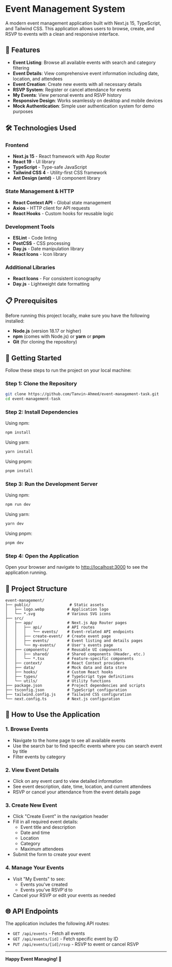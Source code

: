 # Event Management System

A modern event management application built with Next.js 15, TypeScript, and Tailwind CSS. This application allows users to browse, create, and RSVP to events with a clean and responsive interface.

## 🚀 Features

- **Event Listing**: Browse all available events with search and category filtering
- **Event Details**: View comprehensive event information including date, location, and attendees
- **Event Creation**: Create new events with all necessary details
- **RSVP System**: Register or cancel attendance for events
- **My Events**: View personal events and RSVP history
- **Responsive Design**: Works seamlessly on desktop and mobile devices
- **Mock Authentication**: Simple user authentication system for demo purposes

## 🛠️ Technologies Used

### Frontend

- **Next.js 15** - React framework with App Router
- **React 19** - UI library
- **TypeScript** - Type-safe JavaScript
- **Tailwind CSS 4** - Utility-first CSS framework
- **Ant Design (antd)** - UI component library

### State Management & HTTP

- **React Context API** - Global state management
- **Axios** - HTTP client for API requests
- **React Hooks** - Custom hooks for reusable logic

### Development Tools

- **ESLint** - Code linting
- **PostCSS** - CSS processing
- **Day.js** - Date manipulation library
- **React Icons** - Icon library

### Additional Libraries

- **React Icons** - For consistent iconography
- **Day.js** - Lightweight date formatting

## 📋 Prerequisites

Before running this project locally, make sure you have the following installed:

- **Node.js** (version 18.17 or higher)
- **npm** (comes with Node.js) or **yarn** or **pnpm**
- **Git** (for cloning the repository)

## 🚀 Getting Started

Follow these steps to run the project on your local machine:

### Step 1: Clone the Repository

```bash
git clone https://github.com/Tanvin-Ahmed/event-management-task.git
cd event-management-task
```

### Step 2: Install Dependencies

Using npm:

```bash
npm install
```

Using yarn:

```bash
yarn install
```

Using pnpm:

```bash
pnpm install
```

### Step 3: Run the Development Server

Using npm:

```bash
npm run dev
```

Using yarn:

```bash
yarn dev
```

Using pnpm:

```bash
pnpm dev
```

### Step 4: Open the Application

Open your browser and navigate to [http://localhost:3000](http://localhost:3000) to see the application running.

## 📁 Project Structure

```
event-management/
├── public/                 # Static assets
│   ├── logo.webp          # Application logo
│   └── *.svg              # Various SVG icons
├── src/
│   ├── app/               # Next.js App Router pages
│   │   ├── api/           # API routes
│   │   │   └── events/    # Event-related API endpoints
│   │   ├── create-event/  # Create event page
│   │   ├── events/        # Event listing and details pages
│   │   └── my-events/     # User's events page
│   ├── components/        # Reusable UI components
│   │   ├── shared/        # Shared components (Header, etc.)
│   │   └── *.tsx          # Feature-specific components
│   ├── context/           # React Context providers
│   ├── data/              # Mock data and data store
│   ├── hooks/             # Custom React hooks
│   ├── types/             # TypeScript type definitions
│   └── utils/             # Utility functions
├── package.json           # Project dependencies and scripts
├── tsconfig.json          # TypeScript configuration
├── tailwind.config.js     # Tailwind CSS configuration
└── next.config.ts         # Next.js configuration
```

## 🎯 How to Use the Application

### 1. Browse Events

- Navigate to the home page to see all available events
- Use the search bar to find specific events where you can search event by title
- Filter events by category

### 2. View Event Details

- Click on any event card to view detailed information
- See event description, date, time, location, and current attendees
- RSVP or cancel your attendance from the event details page

### 3. Create New Event

- Click "Create Event" in the navigation header
- Fill in all required event details:
  - Event title and description
  - Date and time
  - Location
  - Category
  - Maximum attendees
- Submit the form to create your event

### 4. Manage Your Events

- Visit "My Events" to see:
  - Events you've created
  - Events you've RSVP'd to
- Cancel your RSVP or edit your events as needed

## 🌐 API Endpoints

The application includes the following API routes:

- `GET /api/events` - Fetch all events
- `GET /api/events/[id]` - Fetch specific event by ID
- `PUT /api/events/[id]/rsvp` - RSVP to event or cancel RSVP

---

**Happy Event Managing! 🎉**
